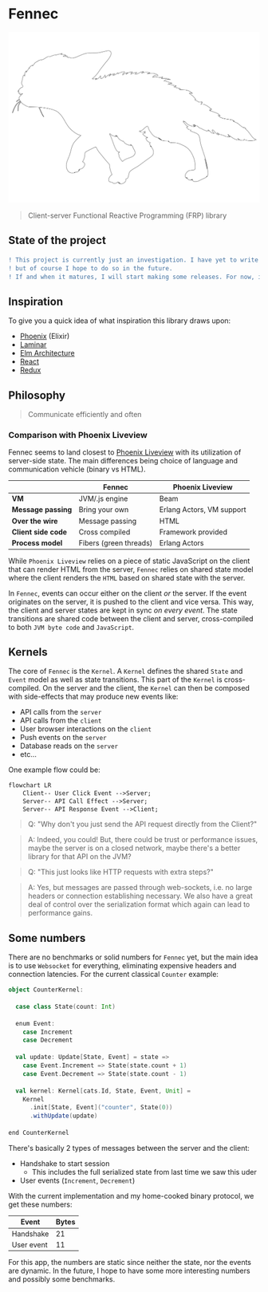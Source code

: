# Fennec
<p align="center">
  <img src="fennec-fox-silhouette-outline-original.svg" alt="fennec fox outline, svg"/>
</p>

> Client-server Functional Reactive Programming (FRP) library

## State of the project

```diff
! This project is currently just an investigation. I have yet to write any small or large applications with Fennec
! but of course I hope to do so in the future.
! If and when it matures, I will start making some releases. For now, it's open sourced as inspiration.
```
## Inspiration

To give you a quick idea of what inspiration this library draws upon:

* [Phoenix](https://www.phoenixframework.org/) (Elixir)
* [Laminar](https://laminar.dev/)
* [Elm Architecture](https://guide.elm-lang.org/architecture/)
* [React](https://reactjs.org/)
* [Redux](https://redux.js.org/)

## Philosophy

> Communicate efficiently and often

### Comparison with Phoenix Liveview

Fennec seems to land closest to [Phoenix Liveview](https://hexdocs.pm/phoenix_live_view/Phoenix.LiveView.html) with its
utilization of server-side state. The main differences being choice of language and communication vehicle (binary vs
HTML).

|                      | Fennec                 | Phoenix Liveview          |
|----------------------|------------------------|---------------------------|
| **VM**               | JVM/.js engine         | Beam                      |
| **Message passing**  | Bring your own         | Erlang Actors, VM support |
| **Over the wire**    | Message passing        | HTML                      |
| **Client side code** | Cross compiled         | Framework provided        |
| **Process model**    | Fibers (green threads) | Erlang Actors             |

While `Phoenix Liveview` relies on a piece of static JavaScript on the client that can render HTML from the server,
`Fennec` relies on shared state model where the client renders the `HTML` based on shared state with the server.

In `Fennec`, events can occur either on the client _or_ the server. If the event originates on the server, it is pushed
to the client and vice versa. This way, the client and server states are kept in sync _on every event_.
The state transitions are shared code between the client and server, cross-compiled to both `JVM byte code`
and `JavaScript`.

## Kernels

The core of `Fennec` is the `Kernel`. A `Kernel` defines the shared `State` and `Event` model as well as state
transitions.
This part of the `Kernel` is cross-compiled. On the server and the client, the `Kernel` can then be composed with
side-effects
that may produce new events like:

* API calls from the `server`
* API calls from the `client`
* User browser interactions on the `client`
* Push events on the `server`
* Database reads on the `server`
* etc...

One example flow could be:

```mermaid
flowchart LR
    Client-- User Click Event -->Server;
    Server-- API Call Effect -->Server;
    Server-- API Response Event -->Client;
```

> Q: "Why don't you just send the API request directly from the Client?"

> A: Indeed, you could! But, there could be trust or performance issues, maybe the server is on a closed network,
> maybe there's a better library for that API on the JVM?

> Q: "This just looks like HTTP requests with extra steps?"

> A: Yes, but messages are passed through web-sockets, i.e. no large headers or connection establishing necessary.
> We also have a great deal of control over the serialization format which again can lead to performance gains.

## Some numbers

There are no benchmarks or solid numbers for `Fennec` yet, but the main idea is to use `Websocket` for everything,
eliminating
expensive headers and connection latencies.
For the current classical `Counter` example:

```scala
object CounterKernel:

  case class State(count: Int)
  
  enum Event:
    case Increment
    case Decrement
  
  val update: Update[State, Event] = state =>
    case Event.Increment => State(state.count + 1)
    case Event.Decrement => State(state.count - 1)
  
  val kernel: Kernel[cats.Id, State, Event, Unit] =
    Kernel
      .init[State, Event]("counter", State(0))
      .withUpdate(update)

end CounterKernel
```

There's basically 2 types of messages between the server and the client:

* Handshake to start session
    * This includes the full serialized state from last time we saw this uder
* User events (`Increment`, `Decrement`)

With the current implementation and my home-cooked binary protocol, we get these numbers:

| Event      | Bytes |
|------------|-------|
| Handshake  | 21    |
| User event | 11    |

For this app, the numbers are static since neither the state, nor the events are dynamic. In the future, I hope to 
have some more interesting numbers and possibly some benchmarks.

